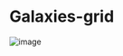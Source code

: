 # Galaxies-grid

![image](https://github.com/horquidia-lima/Galaxies-grid/assets/63380921/ba02b409-4f62-4388-9b9e-00c77ae773c3)
